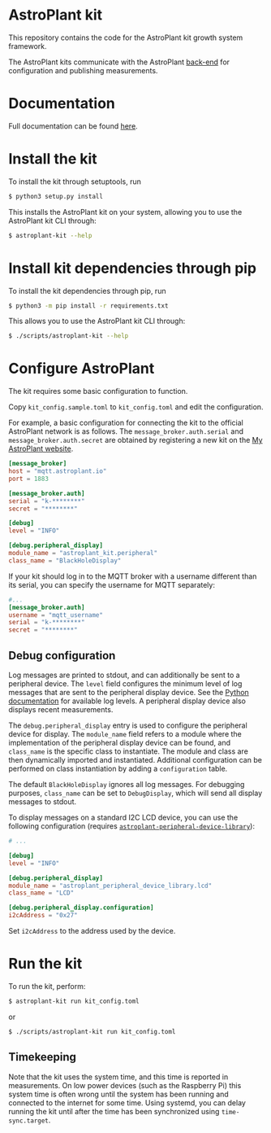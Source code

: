# AstroPlant kit
This repository contains the code for the AstroPlant kit growth system framework.

The AstroPlant kits communicate with the AstroPlant [back-end](https://github.com/astroplant/astroplant-server) for configuration and publishing measurements.

# Documentation

Full documentation can be found [here](https://astroplant.gitbook.io/developers/).

# Install the kit

To install the kit through setuptools, run

```bash
$ python3 setup.py install
```

This installs the AstroPlant kit on your system, allowing you to use the AstroPlant kit CLI through:

```bash
$ astroplant-kit --help
```

# Install kit dependencies through pip

To install the kit dependencies through pip, run

```bash
$ python3 -m pip install -r requirements.txt
```

This allows you to use the AstroPlant kit CLI through:

```bash
$ ./scripts/astroplant-kit --help
```

# Configure AstroPlant

The kit requires some basic configuration to function.

Copy `kit_config.sample.toml` to `kit_config.toml` and edit the configuration.

For example, a basic configuration for connecting the kit to the official AstroPlant network is as follows.
The `message_broker.auth.serial` and `message_broker.auth.secret` are obtained by registering a new kit on the [My AstroPlant website](https://my.astroplant.io).

```toml
[message_broker]
host = "mqtt.astroplant.io"
port = 1883

[message_broker.auth]
serial = "k-********"
secret = "********"

[debug]
level = "INFO"

[debug.peripheral_display]
module_name = "astroplant_kit.peripheral"
class_name = "BlackHoleDisplay"
```

If your kit should log in to the MQTT broker with a username different than its serial, you can specify the username for MQTT separately:

```toml
#...
[message_broker.auth]
username = "mqtt_username"
serial = "k-********"
secret = "********"
```

## Debug configuration

Log messages are printed to stdout, and can additionally be sent to a peripheral device.
The `level` field configures the minimum level of log messages that are sent to the peripheral display device.
See the [Python documentation](https://docs.python.org/3/library/logging.html#logging-levels) for available log levels.
A peripheral display device also displays recent measurements.

The `debug.peripheral_display` entry is used to configure the peripheral device for display.
The `module_name` field refers to a module where the implementation of the peripheral display device can be found, and `class_name` is the specific class to instantiate.
The module and class are then dynamically imported and instantiated.
Additional configuration can be performed on class instantiation by adding a `configuration` table.

The default `BlackHoleDisplay` ignores all log messages.
For debugging purposes, `class_name` can be set to `DebugDisplay`, which will send all display messages to stdout.

To display messages on a standard I2C LCD device, you can use the following configuration (requires [`astroplant-peripheral-device-library`](https://github.com/AstroPlant/astroplant-peripheral-device-library)):

```toml
# ...

[debug]
level = "INFO"

[debug.peripheral_display]
module_name = "astroplant_peripheral_device_library.lcd"
class_name = "LCD"

[debug.peripheral_display.configuration]
i2cAddress = "0x27"
```

Set `i2cAddress` to the address used by the device.

# Run the kit

To run the kit, perform:

```bash
$ astroplant-kit run kit_config.toml
```

or

```bash
$ ./scripts/astroplant-kit run kit_config.toml
```

## Timekeeping
Note that the kit uses the system time, and this time is reported in measurements.
On low power devices (such as the Raspberry Pi) this system time is often wrong until the system has been running and connected to the internet for some time.
Using systemd, you can delay running the kit until after the time has been synchronized using `time-sync.target`.

